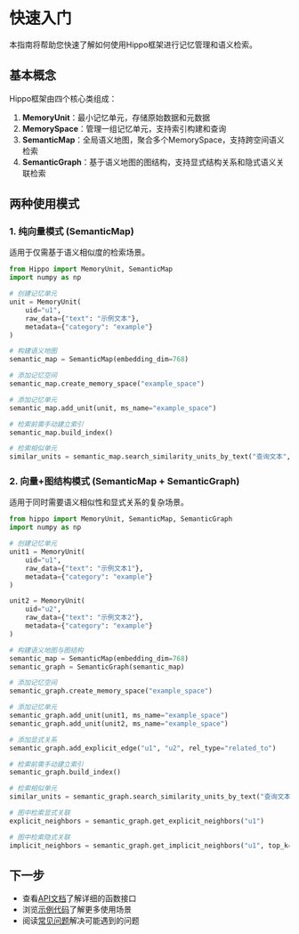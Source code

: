 # 快速入门

本指南将帮助您快速了解如何使用Hippo框架进行记忆管理和语义检索。

## 基本概念

Hippo框架由四个核心类组成：

1. **MemoryUnit**：最小记忆单元，存储原始数据和元数据
2. **MemorySpace**：管理一组记忆单元，支持索引构建和查询
3. **SemanticMap**：全局语义地图，聚合多个MemorySpace，支持跨空间语义检索
4. **SemanticGraph**：基于语义地图的图结构，支持显式结构关系和隐式语义关联检索

## 两种使用模式

### 1. 纯向量模式 (SemanticMap)

适用于仅需基于语义相似度的检索场景。

```python
from Hippo import MemoryUnit, SemanticMap
import numpy as np

# 创建记忆单元
unit = MemoryUnit(
    uid="u1",
    raw_data={"text": "示例文本"},
    metadata={"category": "example"}
)

# 构建语义地图
semantic_map = SemanticMap(embedding_dim=768)

# 添加记忆空间
semantic_map.create_memory_space("example_space")

# 添加记忆单元
semantic_map.add_unit(unit, ms_name="example_space")

# 检索前需手动建立索引
semantic_map.build_index()

# 检索相似单元
similar_units = semantic_map.search_similarity_units_by_text("查询文本", top_k=5)
```

### 2. 向量+图结构模式 (SemanticMap + SemanticGraph)
适用于同时需要语义相似性和显式关系的复杂场景。

```python
from hippo import MemoryUnit, SemanticMap, SemanticGraph
import numpy as np

# 创建记忆单元
unit1 = MemoryUnit(
    uid="u1",
    raw_data={"text": "示例文本1"},
    metadata={"category": "example"}
)

unit2 = MemoryUnit(
    uid="u2",
    raw_data={"text": "示例文本2"},
    metadata={"category": "example"}
)

# 构建语义地图与图结构
semantic_map = SemanticMap(embedding_dim=768)
semantic_graph = SemanticGraph(semantic_map)

# 添加记忆空间
semantic_graph.create_memory_space("example_space")

# 添加记忆单元
semantic_graph.add_unit(unit1, ms_name="example_space")
semantic_graph.add_unit(unit2, ms_name="example_space")

# 添加显式关系
semantic_graph.add_explicit_edge("u1", "u2", rel_type="related_to")

# 检索前需手动建立索引
semantic_graph.build_index()

# 检索相似单元
similar_units = semantic_graph.search_similarity_units_by_text("查询文本", top_k=5)

# 图中检索显式关联
explicit_neighbors = semantic_graph.get_explicit_neighbors("u1")

# 图中检索隐式关联
implicit_neighbors = semantic_graph.get_implicit_neighbors("u1", top_k=3)
```

## 下一步
- 查看[API文档](./api-reference/core/)了解详细的函数接口
- 浏览[示例代码](./examples/Hippo/)了解更多使用场景
- 阅读[常见问题](./faq/)解决可能遇到的问题